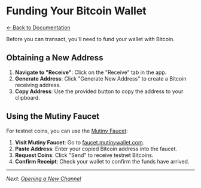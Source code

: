 # Funding Your Bitcoin Wallet

[← Back to Documentation](README.md)

Before you can transact, you'll need to fund your wallet with Bitcoin.

## Obtaining a New Address

1. **Navigate to "Receive"**: Click on the "Receive" tab in the app.
2. **Generate Address**: Click "Generate New Address" to create a Bitcoin receiving address.
3. **Copy Address**: Use the provided button to copy the address to your clipboard.

## Using the Mutiny Faucet

For testnet coins, you can use the [Mutiny Faucet](https://faucet.mutinywallet.com/):

1. **Visit Mutiny Faucet**: Go to [faucet.mutinywallet.com](https://faucet.mutinywallet.com/).
2. **Paste Address**: Enter your copied Bitcoin address into the faucet.
3. **Request Coins**: Click "Send" to receive testnet Bitcoins.
4. **Confirm Receipt**: Check your wallet to confirm the funds have arrived.

---

*Next: [Opening a New Channel](OpeningChannel.md)*
